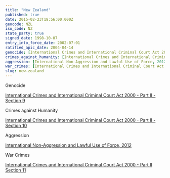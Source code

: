 ```yaml
---
title: "New Zealand"
published: true
date: 2015-02-23T18:56:00.000Z
geocode: NZL
iso_code: NZ
state_party: true
signed_date: 1998-10-07
entry_into_force_date: 2002-07-01
ratified_apic_date: 2004-04-14
genocide: [International Crimes and International Criminal Court Act 2000 - Part II - Section 9](https://iccdb.hrlc.net/data/doc/151/keyword/46/)
crimes_against_humanity: [International Crimes and International Criminal Court Act 2000 - Part II - Section 10](https://iccdb.hrlc.net/data/doc/151/keyword/13/)
aggression: [International Non-Aggression and Lawful Use of Force, 2012](http://crimeofaggression.info/2013/01/new-zealand-international-non-aggression-and-lawful-use-of-force-implementation-of-amendment-to-statute-of-rome-bill-2012/)
war_crimes: [International Crimes and International Criminal Court Act 2000 - Part II Section 11](http://www.legislation.govt.nz/act/public/2000/0026/28.0/DLM63091.html)
slug: new-zealand
---
```

Genocide

[International Crimes and International Criminal Court Act 2000 - Part II - Section 9](https://iccdb.hrlc.net/data/doc/151/keyword/46/)

Crimes against Humanity

[International Crimes and International Criminal Court Act 2000 - Part II - Section 10](https://iccdb.hrlc.net/data/doc/151/keyword/13/)

Aggression

[International Non-Aggression and Lawful Use of Force, 2012](http://crimeofaggression.info/2013/01/new-zealand-international-non-aggression-and-lawful-use-of-force-implementation-of-amendment-to-statute-of-rome-bill-2012/)

War Crimes

[International Crimes and International Criminal Court Act 2000 - Part II Section 11](http://www.legislation.govt.nz/act/public/2000/0026/28.0/DLM63091.html)

